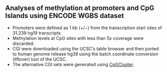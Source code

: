 ## Analyses of methylation at promoters and CpG Islands using ENCODE WGBS dataset

- Promoters were defined as 1 kb (+/−) from the transcription start sites of 31,239 hg19 transcripts. 
- Methylation levels at CpG sites with less than 5x coverage were discarded. 
- CGI were downloaded using the UCSC’s table browser and then ported to human genome release hg38 using the batch coordinate conversion (liftover) tool of the UCSC. 
- The alternative CGI sets were generated using [CpGCluster](http://bioinfo2.ugr.es:8080/CpGislandDB/). 
